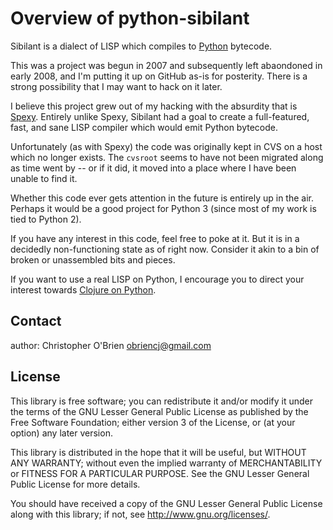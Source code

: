 
# Overview of python-sibilant

Sibilant is a dialect of LISP which compiles to [Python] bytecode.

This was a project was begun in 2007 and subsequently left abaondoned
in early 2008, and I'm putting it up on GitHub as-is for posterity.
There is a strong possibility that I may want to hack on it later.

I believe this project grew out of my hacking with the absurdity that
is [Spexy]. Entirely unlike Spexy, Sibilant had a goal to create a
full-featured, fast, and sane LISP compiler which would emit Python
bytecode.

Unfortunately (as with Spexy) the code was originally kept in CVS on a
host which no longer exists. The `cvsroot` seems to have not been
migrated along as time went by -- or if it did, it moved into a place
where I have been unable to find it.

Whether this code ever gets attention in the future is entirely up in
the air. Perhaps it would be a good project for Python 3 (since most
of my work is tied to Python 2).

If you have any interest in this code, feel free to poke at it. But it
is in a decidedly non-functioning state as of right now. Consider it
akin to a bin of broken or unassembled bits and pieces.

If you want to use a real LISP on Python, I encourage you to direct
your interest towards [Clojure on Python].

[Python]: http://python.org/

[Spexy]: https://github.com/obriencj/python-spexy
"A hackish, LISP-like preprocessor for Python"

[Clojure on Python]: https://github.com/halgari/clojure-py
"An implementation of Clojure in pure Python"


## Contact

author: Christopher O'Brien  <obriencj@gmail.com>


## License

This library is free software; you can redistribute it and/or modify
it under the terms of the GNU Lesser General Public License as
published by the Free Software Foundation; either version 3 of the
License, or (at your option) any later version.

This library is distributed in the hope that it will be useful, but
WITHOUT ANY WARRANTY; without even the implied warranty of
MERCHANTABILITY or FITNESS FOR A PARTICULAR PURPOSE.  See the GNU
Lesser General Public License for more details.

You should have received a copy of the GNU Lesser General Public
License along with this library; if not, see
<http://www.gnu.org/licenses/>.
